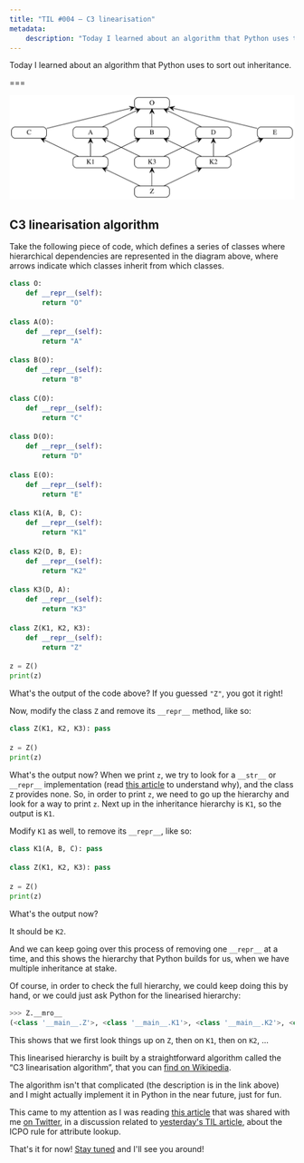 ```yaml
---
title: "TIL #004 – C3 linearisation"
metadata:
    description: "Today I learned about an algorithm that Python uses to sort out inheritance."
---
```


Today I learned about an algorithm that Python uses to sort out inheritance.

===

![](_thumbnail.svg "From the Wiki article on C3 linearisation, by H2power, shared under the CC BY-SA 4.0 license.")


## C3 linearisation algorithm

Take the following piece of code,
which defines a series of classes where hierarchical dependencies
are represented in the diagram above,
where arrows indicate which classes inherit from which classes.

```py
class O:
    def __repr__(self):
        return "O"

class A(O):
    def __repr__(self):
        return "A"

class B(O):
    def __repr__(self):
        return "B"

class C(O):
    def __repr__(self):
        return "C"

class D(O):
    def __repr__(self):
        return "D"

class E(O):
    def __repr__(self):
        return "E"

class K1(A, B, C):
    def __repr__(self):
        return "K1"

class K2(D, B, E):
    def __repr__(self):
        return "K2"

class K3(D, A):
    def __repr__(self):
        return "K3"

class Z(K1, K2, K3):
    def __repr__(self):
        return "Z"

z = Z()
print(z)
```

What's the output of the code above?
If you guessed `"Z"`, you got it right!

Now, modify the class `Z` and remove its `__repr__` method, like so:

```py
class Z(K1, K2, K3): pass

z = Z()
print(z)
```

What's the output now?
When we print `z`, we try to look for a `__str__` or `__repr__` implementation
(read [this article][str-and-repr] to understand why),
and the class `Z` provides none.
So, in order to print `z`, we need to go up the hierarchy and look for a way to print `z`.
Next up in the inheritance hierarchy is `K1`, so the output is `K1`.

Modify `K1` as well, to remove its `__repr__`, like so:

```py
class K1(A, B, C): pass

class Z(K1, K2, K3): pass

z = Z()
print(z)
```

What's the output now?

It should be `K2`.

And we can keep going over this process of removing one `__repr__` at a time,
and this shows the hierarchy that Python builds for us,
when we have multiple inheritance at stake.

Of course, in order to check the full hierarchy,
we could keep doing this by hand,
or we could just ask Python for the linearised hierarchy:

```py
>>> Z.__mro__
(<class '__main__.Z'>, <class '__main__.K1'>, <class '__main__.K2'>, <class '__main__.K3'>, <class '__main__.D'>, <class '__main__.A'>, <class '__main__.B'>, <class '__main__.C'>, <class '__main__.E'>, <class '__main__.O'>, <class 'object'>)
```

This shows that we first look things up on `Z`, then on `K1`, then on `K2`, ...

This linearised hierarchy is built by a straightforward algorithm called the “C3 linearisation algorithm”,
that you can [find on Wikipedia][wiki].

The algorithm isn't that complicated (the description is in the link above)
and I might actually implement it in Python in the near future, just for fun.

This came to my attention as I was reading [this article][blog-article]
that was shared with me [on Twitter][twitter],
in a discussion related to [yesterday's TIL article][til003],
about the ICPO rule for attribute lookup.

That's it for now! [Stay tuned][subscribe] and I'll see you around!


[subscribe]: /subscribe
[til003]: /blog/til/003
[str-and-repr]: /blog/pydonts/str-and-repr
[wiki]: https://en.wikipedia.org/wiki/C3_linearization
[blog-article]: https://blog.peterlamut.com/2018/11/04/python-attribute-lookup-explained-in-detail
[twitter]: https://twitter.com/mathsppblog
